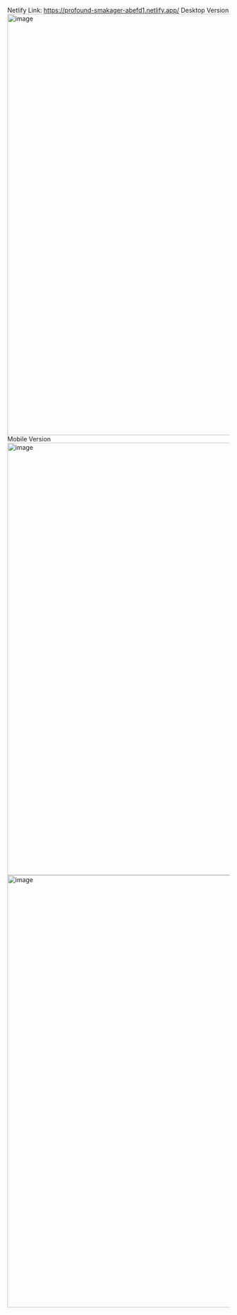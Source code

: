 Netlify Link: https://profound-smakager-abefd1.netlify.app/
Desktop Version
<img width="1920" height="953" alt="image" src="https://github.com/user-attachments/assets/32b372e1-9967-448f-b2ad-35e6e6c84b22" />
Mobile Version
<img width="701" height="978" alt="image" src="https://github.com/user-attachments/assets/9344509f-c9e7-4009-a2f9-addcafaaaf7d" />
<img width="701" height="978" alt="image" src="https://github.com/user-attachments/assets/4548bf06-73e3-444c-9b34-583596580c77" />

